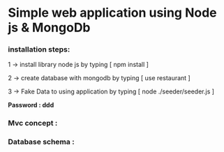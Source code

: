 # Simple web application using Node js & MongoDb

<h3>installation steps: </h3>

1 -> install library node js by typing [ npm install ]

2 -> create database with mongodb by typing [ use restaurant ]

3 -> Fake Data to using application by typing [ node ./seeder/seeder.js ]

<strong>Password : ddd</strong>

<h3>Mvc concept : </h3>

<h3>Database schema :</h3>
